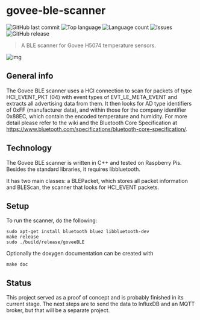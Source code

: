 # govee-ble-scanner
![GitHub last commit](https://img.shields.io/github/last-commit/w1gx/govee-ble-scanner?style=for-the-badge) ![Top language](https://img.shields.io/github/languages/top/w1gx/govee-ble-scanner?style=for-the-badge) ![Language count](https://img.shields.io/github/languages/count/w1gx/govee-ble-scanner?style=for-the-badge) ![Issues](https://img.shields.io/github/issues/w1gx/govee-ble-scanner?style=for-the-badge) ![GitHub release](https://img.shields.io/github/v/release/w1gx/govee-ble-scanner?style=for-the-badge)
>A BLE scanner for Govee H5074 temperature sensors.

![img](./img/terminal-output)


## General info
The Govee BLE scanner uses a HCI connection to scan for packets of type HCI_EVENT_PKT (04) with event types of EVT_LE_META_EVENT and extracts all advertising data from them.
It then looks for AD type identifiers of 0xFF (manufacturer data), and within those for the company identifier 0x88EC, which contain the encoded temperature and humidity.
For more detail please refer to the wiki and the Bluetooth Core Specification at https://www.bluetooth.com/specifications/bluetooth-core-specification/.

## Technology

The Govee BLE scanner is written in C++ and tested on Raspberry Pis. Besides the standard libraries, it requires libbluetooth.

It has two main classes: a BLEPacket, which stores all packet information and BLEScan, the scanner that looks for HCI_EVENT packets.

## Setup
To run the scanner, do the following:

	sudo apt-get install bluetooth bluez libbluetooth-dev
	make release
	sudo ./build/release/goveeBLE

Optionally the doxygen documentation can be created with

	make doc		


## Status
This project served as a proof of concept and is probably finished in its current stage. The next steps are to send the data to InfluxDB and an MQTT broker, but that will be a separate project.
